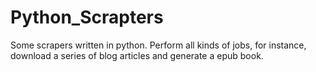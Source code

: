 # Python_Scrapters

Some scrapers written in python. Perform all kinds of jobs, for instance, download a series of blog articles and generate a epub book.
